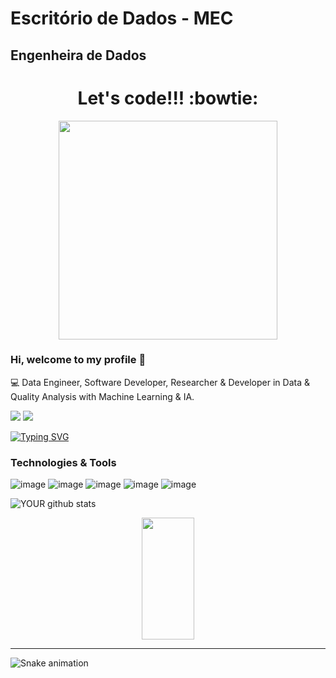 # Escritório de Dados - MEC 
## Engenheira de Dados


<div align="center">
<h1>Let's code!!! :bowtie: </h1>
<img src="https://media.giphy.com/media/LmNwrBhejkK9EFP504/giphy.gif" width="350px" />
</div>



### Hi, welcome to my profile 👋

:computer: Data Engineer, Software Developer, Researcher & Developer in Data & Quality Analysis with Machine Learning  & IA.



[<img src="https://img.shields.io/badge/Outlook-0078D4?style=for-the-badge&logo=microsoft-outlook&logoColor=white" />](ialysousa@mec.gov.br)  [<img src="https://img.shields.io/badge/linkedin-%230077B5.svg?&style=for-the-badge&logo=linkedin&logoColor=white" />](https://www.linkedin.com/in/ialysousa/)

[![Typing SVG](https://readme-typing-svg.herokuapp.com/?color=351c75&size=35&center=true&vCenter=true&width=1000&lines=HELLO,+MY+NAME+is+Ialy+Cordeiro+de+Sousa;I'm+from+Brazil;I'm+engineer;Be+Welcome!+:%29)](https://git.io/typing-svg) 

### Technologies & Tools
 ![image](https://img.shields.io/badge/Python-3776AB?style=for-the-badge&logo=python&logoColor=white)
 ![image](https://img.shields.io/badge/SQL-000000?style=for-the-badge&logo=database&logoColor=white)
  ![image](https://img.shields.io/badge/GCP-4285F4?style=for-the-badge&logo=google-cloud&logoColor=white)
  ![image](https://img.shields.io/badge/ClickUp-7E3F8C?style=for-the-badge&logo=ClickUp&logoColor=white)
  ![image](https://img.shields.io/badge/Prefect-00B5E2?style=for-the-badge&logo=Prefect&logoColor=white)

  
  
  
  
 
![YOUR github stats](https://github-readme-stats.vercel.app/api?username=ialysousa)



 <!-- Abaixo, duas imagens com informações do repositório A+ e etc. -->

  <div align="center"> 
  <img width="41%" height="195px" src="https://github-readme-stats.vercel.app/api/top-langs/?username=ialysousa&layout=compact&hide_border=true&title_color=FFFFFF&text_color=FFFFFF&bg_color=0d1117" /> 
</div> 
 


---

<!--Para esta etapa funcionar, é necessário abrir uma workflow com o código em yml -->

 ![Snake animation](https://github.com/ialysousa/ialysousa/blob/output/github-contribution-grid-snake.svg)
